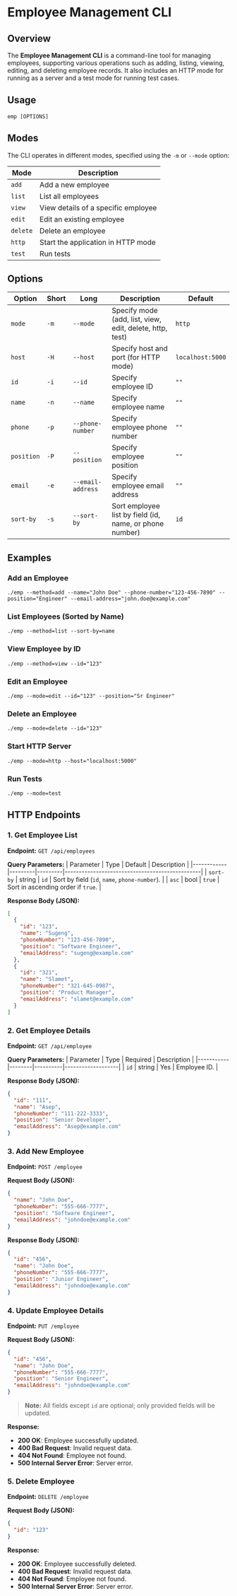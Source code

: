 # Employee Management CLI

## Overview
The **Employee Management CLI** is a command-line tool for managing employees,
supporting various operations such as adding, listing, viewing, editing, and deleting employee records.
It also includes an HTTP mode for running as a server and a test mode for running test cases.

## Usage
```
emp [OPTIONS]
```

## Modes
The CLI operates in different modes, specified using the `-m` or `--mode` option:

| Mode    | Description |
|---------|-------------|
| `add`   | Add a new employee |
| `list`  | List all employees |
| `view`  | View details of a specific employee |
| `edit`  | Edit an existing employee |
| `delete` | Delete an employee |
| `http`  | Start the application in HTTP mode |
| `test`  | Run tests |

## Options
| Option | Short | Long | Description | Default |
|--------|-------|------|-------------|---------|
| `mode` | `-m`  | `--mode` | Specify mode (add, list, view, edit, delete, http, test) | `http` |
| `host` | `-H`  | `--host` | Specify host and port (for HTTP mode) | `localhost:5000` |
| `id`   | `-i`  | `--id` | Specify employee ID | `""` |
| `name` | `-n`  | `--name` | Specify employee name | `""` |
| `phone` | `-p`  | `--phone-number` | Specify employee phone number | `""` |
| `position` | `-P`  | `--position` | Specify employee position | `""` |
| `email` | `-e`  | `--email-address` | Specify employee email address | `""` |
| `sort-by` | `-s`  | `--sort-by` | Sort employee list by field (id, name, or phone number) | `id` |

## Examples

### Add an Employee
```
./emp --method=add --name="John Doe" --phone-number="123-456-7890" --position="Engineer" --email-address="john.doe@example.com"
```

### List Employees (Sorted by Name)
```
./emp --method=list --sort-by=name
```

### View Employee by ID
```
./emp --method=view --id="123"
```

### Edit an Employee
```
./emp --mode=edit --id="123" --position="Sr Engineer"
```

### Delete an Employee
```
./emp --mode=delete --id="123"
```

### Start HTTP Server
```
./emp --mode=http --host="localhost:5000"
```

### Run Tests
```
./emp --mode=test
```


## HTTP Endpoints

### 1. Get Employee List
**Endpoint:** `GET /api/employees`

**Query Parameters:**
| Parameter  | Type    | Default | Description                                    |
|------------|---------|---------|------------------------------------------------|
| `sort-by`  | string  | `id`    | Sort by field (`id`, `name`, `phone-number`).  |
| `asc`      | bool    | `true`  | Sort in ascending order if `true`.             |

**Response Body (JSON):**
```json
[
  {
    "id": "123",
    "name": "Sugeng",
    "phoneNumber": "123-456-7890",
    "position": "Software Engineer",
    "emailAddress": "sugeng@example.com"
  },
  {
    "id": "321",
    "name": "Slamet",
    "phoneNumber": "321-645-0987",
    "position": "Product Manager",
    "emailAddress": "slamet@example.com"
  }
]
```

### 2. Get Employee Details
**Endpoint:** `GET /api/employee`

**Query Parameters:**
| Parameter | Type   | Required | Description       |
|-----------|--------|----------|-------------------|
| `id`      | string | Yes      | Employee ID.      |

**Response Body (JSON):**
```json
{
  "id": "111",
  "name": "Asep",
  "phoneNumber": "111-222-3333",
  "position": "Senior Developer",
  "emailAddress": "Asep@example.com"
}
```

### 3. Add New Employee
**Endpoint:** `POST /employee`

**Request Body (JSON):**
```json
{
  "name": "John Doe",
  "phoneNumber": "555-666-7777",
  "position": "Software Engineer",
  "emailAddress": "johndoe@example.com"
}
```

**Response Body (JSON):**
```json
{
  "id": "456",
  "name": "John Doe",
  "phoneNumber": "555-666-7777",
  "position": "Junior Engineer",
  "emailAddress": "johndoe@example.com"
}
```

### 4. Update Employee Details
**Endpoint:** `PUT /employee`

**Request Body (JSON):**
```json
{
  "id": "456",
  "name": "John Doe",
  "phoneNumber": "555-666-7777",
  "position": "Senior Engineer",
  "emailAddress": "johndoe@example.com"
}
```

> **Note:** All fields except `id` are optional; only provided fields will be updated.

**Response:**
- **200 OK**: Employee successfully updated.
- **400 Bad Request**: Invalid request data.
- **404 Not Found**: Employee not found.
- **500 Internal Server Error**: Server error.

### 5. Delete Employee
**Endpoint:** `DELETE /employee`

**Request Body (JSON):**
```json
{
  "id": "123"
}
```

**Response:**
- **200 OK**: Employee successfully deleted.
- **400 Bad Request**: Invalid request data.
- **404 Not Found**: Employee not found.
- **500 Internal Server Error**: Server error.


